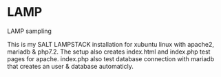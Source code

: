# LAMP
LAMP sampling

This is my SALT LAMPSTACK installation for xubuntu linux  with apache2, mariadb & php7.2. The setup also creates index.html and index.php test pages for apache. index.php also test database connection with mariadb that creates an user & database automaticly. 
